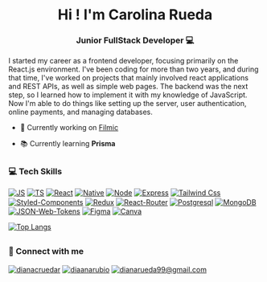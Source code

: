 <h1 align="center">Hi ! I'm Carolina Rueda</h1>
<h3 align="center">Junior FullStack Developer 💻 </h3>

I started my career as a frontend developer, focusing primarily on the React.js environment. I've been coding for more than two years, and during that time, I've worked on projects that mainly involved react applications and REST APIs, as well as simple web pages. The backend was the next step, so I learned how to implement it with my knowledge of JavaScript. Now I'm able to do things like setting up the server, user authentication, online payments, and managing databases.

- 📂  Currently working on [Filmic](https://github.com/CarolinaRueda/Filmic)

- 📚 Currently learning **Prisma**

##

<h3 align="left">💻 Tech Skills</h3>
<p align='left'>
<a href="https://developer.mozilla.org/en-US/docs/Web/JavaScript" target="blank"><img align="center" src="https://img.shields.io/badge/JavaScript-F7DF1E?style=for-the-badge&logo=javascript&logoColor=black" alt="JS"/></a>
<a href="https://www.typescriptlang.org/" target="blank"><img align="center" src="https://img.shields.io/badge/TypeScript-007ACC?style=for-the-badge&logo=typescript&logoColor=white" alt="TS"/></a>
<a href="https://developer.mozilla.org/en-US/docs/Learn/Tools_and_testing/Client-side_JavaScript_frameworks/React_getting_started" target="blank"><img align="center" src="https://img.shields.io/badge/React-20232A?style=for-the-badge&logo=react&logoColor=61DAFB" alt="React"/></a>
<a href="https://reactnative.dev/" target="blank"><img align="center" src="https://img.shields.io/badge/React_Native-20232A?style=for-the-badge&logo=react&logoColor=61DAFB" alt="Native"/></a>
<a href="https://nodejs.org/en" target="blank"><img align="center" src="https://img.shields.io/badge/Node.js-43853D?style=for-the-badge&logo=node.js&logoColor=white" alt="Node"/></a>
<a href="https://expressjs.com/" target="blank"><img align="center" src="https://img.shields.io/badge/Express.js-404D59?style=for-the-badge" alt="Express"/></a>
<a href="https://tailwindcss.com/" target="blank"><img align="center" src="https://img.shields.io/badge/Tailwind_CSS-38B2AC?style=for-the-badge&logo=tailwind-css&logoColor=white" alt="Tailwind Css"/></a>
<a href="https://styled-components.com/" target="blank"><img align="center" src="https://img.shields.io/badge/styled--components-DB7093?style=for-the-badge&logo=styled-components&logoColor=white" alt="Styled-Components"/></a>
<a href="https://react-redux.js.org/" target="blank"><img align="center" src="https://img.shields.io/badge/Redux-593D88?style=for-the-badge&logo=redux&logoColor=white" alt="Redux"/></a>
<a href="https://reactrouter.com/en/main" target="blank"><img align="center" src="https://img.shields.io/badge/React_Router-CA4245?style=for-the-badge&logo=react-router&logoColor=white" alt="React-Router"/></a>
<a href="https://www.postgresql.org/" target="blank"><img align="center" src="https://img.shields.io/badge/PostgreSQL-316192?style=for-the-badge&logo=postgresql&logoColor=white" alt="Postgresql"/></a>
<a href="https://www.mongodb.com/" target="blank"><img align="center" src="https://img.shields.io/badge/MongoDB-4EA94B?style=for-the-badge&logo=mongodb&logoColor=white" alt="MongoDB"/></a>
<a href="https://jwt.io/" target="blank"><img align="center" src="https://img.shields.io/badge/json%20web%20tokens-323330?style=for-the-badge&logo=json-web-tokens&logoColor=pink" alt="JSON-Web-Tokens"/></a>
<a href="https://www.figma.com/" target="blank"><img align="center" src="https://img.shields.io/badge/Figma-F24E1E?style=for-the-badge&logo=figma&logoColor=white" alt="Figma"/></a>
<a href="https://www.canva.com/" target="blank"><img align="center" src="https://img.shields.io/badge/Canva-%2300C4CC.svg?&style=for-the-badge&logo=Canva&logoColor=white" alt="Canva"/></a>
</p>

[![Top Langs](https://github-readme-stats.vercel.app/api/top-langs/?username=carolinarueda&layout=compact&theme=dracula)](https://github.com/anuraghazra/github-readme-stats)

##

<h3 align="left">📱 Connect with me</h3>
<p align="left">
<a href="https://linkedin.com/in/dianacruedar" target="blank"><img align="center" src="https://img.shields.io/badge/LinkedIn-0077B5?style=for-the-badge&logo=linkedin&logoColor=white" alt="dianacruedar"/></a>
<a href="https://instagram.com/diaanarubio" target="blank"><img align="center" src="https://img.shields.io/badge/Instagram-E4405F?style=for-the-badge&logo=instagram&logoColor=white" alt="diaanarubio"/></a>
<a href='email:dianarueda99@gmail.com'><img align="center" src='https://img.shields.io/badge/Gmail-D14836?style=for-the-badge&logo=gmail&logoColor=white' target='_blank' alt='dianarueda99@gmail.com' /></a>  
</p>
